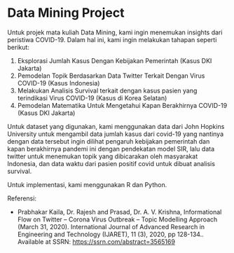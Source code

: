 # Data Mining Project
Untuk projek mata kuliah Data Mining, kami ingin menemukan insights dari peristiwa COVID-19. Dalam hal ini, kami ingin melakukan tahapan seperti berikut:

1. Eksplorasi Jumlah Kasus Dengan Kebijakan Pemerintah (Kasus DKI Jakarta)
2. Pemodelan Topik Berdasarkan Data Twitter Terkait Dengan Virus COVID-19 (Kasus Indonesia)
3. Melakukan Analisis Survival terkait dengan kasus pasien yang terindikasi Virus COVID-19 (Kasus di Korea Selatan)
4. Pemodelan Matematika Untuk Mengetahui Kapan Berakhirnya COVID-19 (Kasus DKI Jakarta)

Untuk dataset yang digunakan, kami menggunakan data dari John Hopkins University untuk mengambil data jumlah kasus dari covid-19 yang nantinya dengan data tersebut ingin dilihat pengaruh kebijakan pemerintah dan kapan berakhirnya pandemi ini dengan pendekatan model SIR, lalu data twitter untuk menemukan topik yang dibicarakan oleh masyarakat Indonesia, dan data waktu dari pasien positif covid untuk dibuat analisis survival.

Untuk implementasi, kami menggunakan R dan Python.

Referensi:
- Prabhakar Kaila, Dr. Rajesh and Prasad, Dr. A. V. Krishna, Informational Flow on Twitter – Corona Virus Outbreak – Topic Modelling Approach (March 31, 2020). International Journal of Advanced Research in Engineering and Technology (IJARET), 11 (3), 2020, pp 128-134.. Available at SSRN: https://ssrn.com/abstract=3565169
